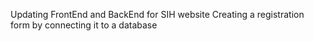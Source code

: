 Updating FrontEnd and BackEnd for SIH website
Creating a registration form by connecting it to a database 
